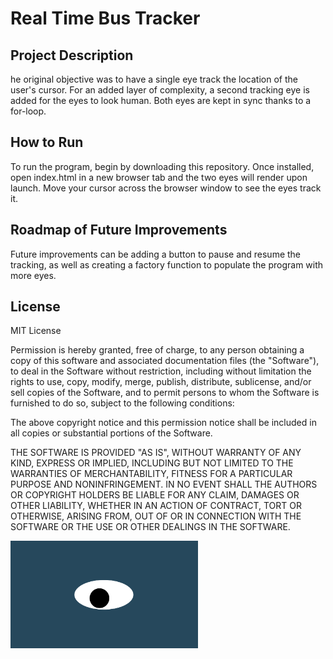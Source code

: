 # Real Time Bus Tracker

## Project Description
he original objective was to have a single eye track the location of the user's cursor. For an added layer of complexity, a second tracking eye is added for the eyes to look human. Both eyes are kept in sync thanks to a for-loop.

## How to Run
To run the program, begin by downloading this repository. Once installed, open index.html in a new browser tab and the two eyes will render upon launch. Move your cursor across the browser window to see the eyes track it. 

## Roadmap of Future Improvements
Future improvements can be adding a button to pause and resume the tracking, as well as creating a factory function to populate the program with more eyes. 

## License
MIT License

Permission is hereby granted, free of charge, to any person obtaining a copy of this software and associated documentation files (the "Software"), to deal in the Software without restriction, including without limitation the rights to use, copy, modify, merge, publish, distribute, sublicense, and/or sell copies of the Software, and to permit persons to whom the Software is furnished to do so, subject to the following conditions:

The above copyright notice and this permission notice shall be included in all copies or substantial portions of the Software.

THE SOFTWARE IS PROVIDED "AS IS", WITHOUT WARRANTY OF ANY KIND, EXPRESS OR IMPLIED, INCLUDING BUT NOT LIMITED TO THE WARRANTIES OF MERCHANTABILITY, FITNESS FOR A PARTICULAR PURPOSE AND NONINFRINGEMENT. IN NO EVENT SHALL THE AUTHORS OR COPYRIGHT HOLDERS BE LIABLE FOR ANY CLAIM, DAMAGES OR OTHER LIABILITY, WHETHER IN AN ACTION OF CONTRACT, TORT OR OTHERWISE, ARISING FROM, OUT OF OR IN CONNECTION WITH THE SOFTWARE OR THE USE OR OTHER DEALINGS IN THE SOFTWARE.

<img src= "oneeye.png" width='300'/>
